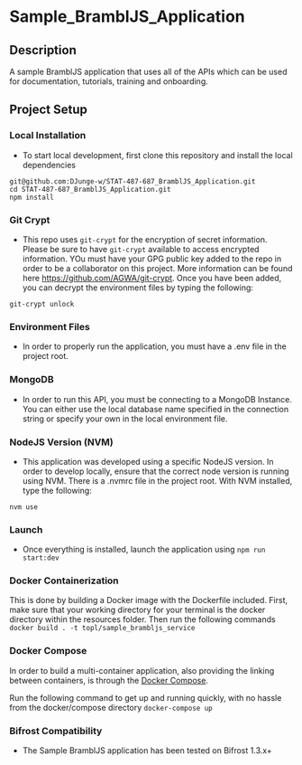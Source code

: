 # Sample_BramblJS_Application

## Description
A sample BramblJS application that uses all of the APIs which can be used for documentation, tutorials, training and onboarding. 

## Project Setup
### Local Installation
* To start local development, first clone this repository and install the local dependencies
```
git@github.com:DJunge-w/STAT-487-687_BramblJS_Application.git
cd STAT-487-687_BramblJS_Application.git
npm install
```

### Git Crypt
* This repo uses `git-crypt` for the encryption of secret information. Please be sure to have `git-crypt` available to access encrypted information. YOu must have your GPG public key added to the repo in order to be a collaborator on this project. More information can be found here https://github.com/AGWA/git-crypt. Once you have been added, you can decrypt the environment files by typing the following: 
```
git-crypt unlock
```

### Environment Files
* In order to properly run the application, you must have a .env file in the project root. 

### MongoDB
* In order to run this API, you must be connecting to a MongoDB Instance. You can either use the local database name specified in the connection string or specify your own in the local environment file.  

### NodeJS Version (NVM)
* This application was developed using a specific NodeJS version. In order to develop locally, ensure that the correct node version is running using NVM. There is a .nvmrc file in the project root. With NVM installed, type the following: 
```
nvm use
```

### Launch
* Once everything is installed, launch the application using `npm run start:dev`

### Docker Containerization
This is done by building a Docker image with the Dockerfile included. First, make sure that your working directory for your terminal is the docker directory within the resources folder. Then run the following commands
`docker build . -t topl/sample_brambljs_service`

### Docker Compose
In order to build a multi-container application, also providing the linking between containers, is through the [Docker Compose](https://docs.docker.com/compose/overview/).

Run the following command to get up and running quickly, with no hassle from the docker/compose directory
`docker-compose up`

### Bifrost Compatibility
- The Sample BramblJS application has been tested on Bifrost 1.3.x+
